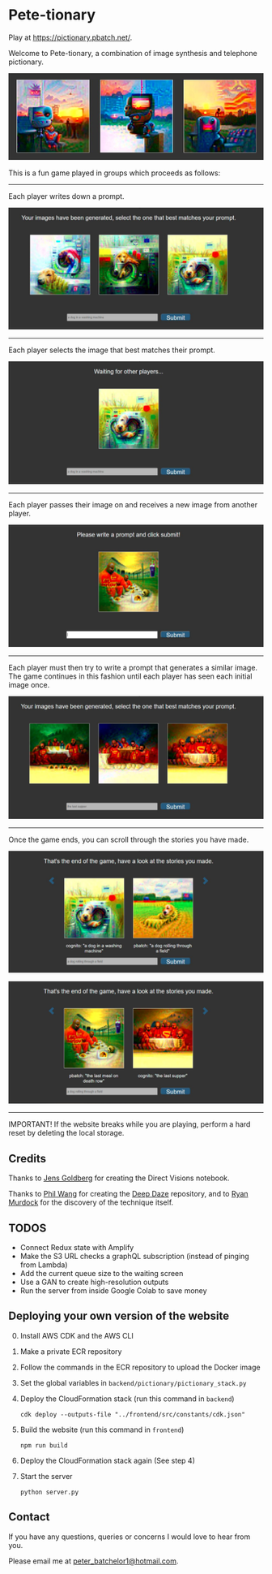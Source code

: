 # Pete-tionary

Play at https://pictionary.pbatch.net/.

Welcome to Pete-tionary, a combination of image synthesis and telephone pictionary.

![robot](./pictures/a_robot_watching_the_sunset.jpg)

This is a fun game played in groups which proceeds as follows:

---

Each player writes down a prompt.

![dog](./pictures/a_dog_in_a_washing_machine.jpg)

---

Each player selects the image that best matches their prompt.

![dog_single](./pictures/a_dog_in_a_washing_machine_single.jpg)

---

Each player passes their image on and receives a new image from another player.

![death_single](./pictures/the_last_meal_on_death_row_single.jpg)

---

Each player must then try to write a prompt that generates a similar image.
The game continues in this fashion until each player has seen each initial image once.

![supper](./pictures/the_last_supper.jpg)

---

Once the game ends, you can scroll through the stories you have made.

![dog_final](./pictures/a_dog_in_a_washing_machine_final.jpg)

![death_final](./pictures/the_last_meal_on_death_row_final.jpg)

---

IMPORTANT! If the website breaks while you are playing,
 perform a hard reset by deleting the local storage.

## Credits

Thanks to [Jens Goldberg](https://https://twitter.com/aransentin) for creating the Direct Visions notebook.

Thanks to [Phil Wang](https://github.com/lucidrains) for creating the [Deep Daze](https://github.com/lucidrains/deep-daze) repository,
and to [Ryan Murdock](https://twitter.com/advadnoun) for the discovery of the technique itself.

## TODOS

* Connect Redux state with Amplify
* Make the S3 URL checks a graphQL subscription (instead of pinging from Lambda) 
* Add the current queue size to the waiting screen
* Use a GAN to create high-resolution outputs
* Run the server from inside Google Colab to save money
 
## Deploying your own version of the website

0) Install AWS CDK and the AWS CLI

1) Make a private ECR repository

2) Follow the commands in the ECR repository to upload the Docker image

3) Set the global variables in `backend/pictionary/pictionary_stack.py`

4) Deploy the CloudFormation stack (run this command in `backend`)

    ```
    cdk deploy --outputs-file "../frontend/src/constants/cdk.json"
    ```

5) Build the website (run this command in `frontend`)

    ```
    npm run build
    ```

6) Deploy the CloudFormation stack again (See step 4)

7) Start the server

    ```
    python server.py
    ```

## Contact

If you have any questions, queries or concerns I would love to hear from you.

Please email me at peter_batchelor1@hotmail.com.